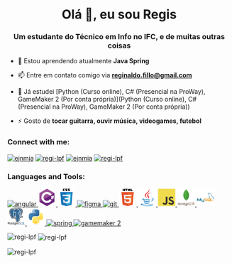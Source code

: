 <h1 align="center">Olá 👋, eu sou Regis</h1>
<h3 align="center">Um estudante do Técnico em Info no IFC, e de muitas outras coisas</h3>

- 🌱 Estou aprendendo atualmente **Java Spring**

- 📫 Entre em contato comigo via **reginaldo.fillo@gmail.com**

- 📄 Já estudei [Python (Curso online), C# (Presencial na ProWay), GameMaker 2 (Por conta própria)](Python (Curso online), C# (Presencial na ProWay), GameMaker 2 (Por conta própria))

- ⚡ Gosto de **tocar guitarra, ouvir música, videogames, futebol**

<h3 align="left">Connect with me:</h3>
<p align="left">
<a href="https://twitter.com/ejnmia" target="blank"><img align="center" src="https://raw.githubusercontent.com/rahuldkjain/github-profile-readme-generator/master/src/images/icons/Social/twitter.svg" alt="ejnmia" height="30" width="40" /></a>
<a href="https://linkedin.com/in/regi-lpf" target="blank"><img align="center" src="https://raw.githubusercontent.com/rahuldkjain/github-profile-readme-generator/master/src/images/icons/Social/linked-in-alt.svg" alt="regi-lpf" height="30" width="40" /></a>
<a href="https://instagram.com/ejnmia" target="blank"><img align="center" src="https://raw.githubusercontent.com/rahuldkjain/github-profile-readme-generator/master/src/images/icons/Social/instagram.svg" alt="ejnmia" height="30" width="40" /></a>
<a href="http://https://dev.to/regi-lpf" target="blank"><img align="center" src="![dev-black](https://github.com/regi-lpf/regi-lpf/assets/101012911/06738090-e41c-4190-9688-b088fb747a32)" alt="regi-lpf" height="30" width="40"/></a>
</p>

<h3 align="left">Languages and Tools:</h3>
<p align="left"> <a href="https://angular.io" target="_blank" rel="noreferrer"> <img src="https://angular.io/assets/images/logos/angular/angular.svg" alt="angular" width="40" height="40"/> </a> <a href="https://www.w3schools.com/cs/" target="_blank" rel="noreferrer"> <img src="https://raw.githubusercontent.com/devicons/devicon/master/icons/csharp/csharp-original.svg" alt="csharp" width="40" height="40"/> </a> <a href="https://www.w3schools.com/css/" target="_blank" rel="noreferrer"> <img src="https://raw.githubusercontent.com/devicons/devicon/master/icons/css3/css3-original-wordmark.svg" alt="css3" width="40" height="40"/> </a> <a href="https://www.figma.com/" target="_blank" rel="noreferrer"> <img src="https://www.vectorlogo.zone/logos/figma/figma-icon.svg" alt="figma" width="40" height="40"/> </a> <a href="https://git-scm.com/" target="_blank" rel="noreferrer"> <img src="https://www.vectorlogo.zone/logos/git-scm/git-scm-icon.svg" alt="git" width="40" height="40"/> </a> <a href="https://www.w3.org/html/" target="_blank" rel="noreferrer"> <img src="https://raw.githubusercontent.com/devicons/devicon/master/icons/html5/html5-original-wordmark.svg" alt="html5" width="40" height="40"/> </a> <a href="https://www.java.com" target="_blank" rel="noreferrer"> <img src="https://raw.githubusercontent.com/devicons/devicon/master/icons/java/java-original.svg" alt="java" width="40" height="40"/> </a> <a href="https://developer.mozilla.org/en-US/docs/Web/JavaScript" target="_blank" rel="noreferrer"> <img src="https://raw.githubusercontent.com/devicons/devicon/master/icons/javascript/javascript-original.svg" alt="javascript" width="40" height="40"/> </a> <a href="https://www.mongodb.com/" target="_blank" rel="noreferrer"> <img src="https://raw.githubusercontent.com/devicons/devicon/master/icons/mongodb/mongodb-original-wordmark.svg" alt="mongodb" width="40" height="40"/> </a> <a href="https://www.mysql.com/" target="_blank" rel="noreferrer"> <img src="https://raw.githubusercontent.com/devicons/devicon/master/icons/mysql/mysql-original-wordmark.svg" alt="mysql" width="40" height="40"/> </a> <a href="https://www.postgresql.org" target="_blank" rel="noreferrer"> <img src="https://raw.githubusercontent.com/devicons/devicon/master/icons/postgresql/postgresql-original-wordmark.svg" alt="postgresql" width="40" height="40"/> </a> <a href="https://www.python.org" target="_blank" rel="noreferrer"> <img src="https://raw.githubusercontent.com/devicons/devicon/master/icons/python/python-original.svg" alt="python" width="40" height="40"/> </a> <a href="https://spring.io/" target="_blank" rel="noreferrer"> <img src="https://www.vectorlogo.zone/logos/springio/springio-icon.svg" alt="spring" width="40" height="40"/> </a> <a href="https://gamemaker.io/" target="_blank" rel="noreferrer"><img src="![download](https://github.com/regi-lpf/regi-lpf/assets/101012911/9f56512a-1622-4418-aac2-6add65bc092f)" alt="gamemaker 2" width="40" height="40"></a></p>

<p><img align="left" src="https://github-readme-stats.vercel.app/api/top-langs?username=regi-lpf&show_icons=true&locale=en&layout=compact" alt="regi-lpf" /></p>

<p>&nbsp;<img align="center" src="https://github-readme-stats.vercel.app/api?username=regi-lpf&show_icons=true&locale=en" alt="regi-lpf" /></p>

<p><img align="center" src="https://github-readme-streak-stats.herokuapp.com/?user=regi-lpf&" alt="regi-lpf" /></p>
